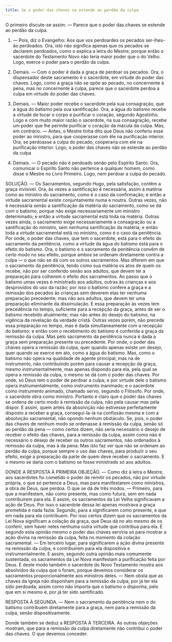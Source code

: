 ```yaml
---
title: Se o poder das chaves se estende ao perdão da culpa
---
```


O primeiro discute-se assim. — Parece que o poder das chaves se estende ao perdão da culpa.  

1. — Pois, diz o Evangelho: Aos que vos perdoardes os pecados ser-lhes-ão perdoados. Ora, isto não significa apenas que os pecados se declarem perdoados, como o explica a letra do Mestre; porque então o sacerdote do Testamento Novo não teria maior poder que o do Velho. Logo, exerce o poder para o perdão da culpa.  

2. Demais. — Com o poder é dada a graça de perdoar os pecados. Ora, o dispensador deste sacramento é o sacerdote, em virtude do poder das chaves. Logo, como a graça não se opõe ao pecado, no concernente à pena, mas no concernente à culpa, parece que o sacerdote perdoa a culpa em virtude do poder das chaves.  

3. Demais. — Maior poder recebe o sacerdote pela sua consagração, que a água do batismo pela sua santificação. Ora, a água do batismo recebe a virtude de tocar o corpo e purificar o coração, segundo Agostinho. Logo e com muito maior razão o sacerdote, na sua consagração, recebe um poder que lhe permite purificar o coração da mácula da culpa.  Mas, em contrário. — Antes, o Mestre tinha dito que Deus não conferiu esse poder ao ministro, para que cooperasse com êle na purificação interior. Ora, se perdoasse a culpa do pecado, cooperaria com ele na purificação interior. Logo, o poder das chaves não se estende ao perdão da culpa  

2. Demais. — O pecado não é perdoado senão pelo Espírito Santo. Ora, comunicar o Espírito Santo não pertence a qualquer homem, como disse o Mestre no Livro Primeiro. Logo, nem perdoar a culpa do pecado.  

SOLUÇÃO. — Os Sacramentos, segundo Hugo, pela satisfação, contêm a graça invisível. Ora, às vezes a santificação é necessária, assim à matéria como ao ministro do sacramento, como é o caso da confirmação; e então a virtude sacramental existe conjuntamente numa e noutra. Outras vezes, não é necessária senão a santificação da matéria do sacramento, como se dá com o batismo, porque não exige necessariamente um ministro determinado; e então a virtude sacramental está toda na matéria. Outras vezes ainda, o sacramento exige necessariamente a consagração ou a santificação do ministro, sem nenhuma santificação da matéria; e então toda a virtude sacramental está no ministro, como é o caso da penitência. Por onde, o poder das chaves, que tem o sacerdote, está para o efeito do sacramento da penitência, como a virtude da água do batismo está para o efeito do batismo. Ora, o batismo e o sacramento da penitência convêm de certo modo no seu efeito, porque ambos se ordenam diretamente contra a culpa — o que não se dá com os outros sacramentos. Mas diferem em que o sacramento da penitência, tendo como sua matéria os atos de quem os recebe, não por ser conferido senão aos adultos, que devem ter a preparação para colherem o efeito dos sacramentos. Ao passo que o batismo umas vezes é ministrado aos adultos, outras às crianças e aos desprovidos do uso da razão; por isso o batismo confere a graça e a remissão dos pecados às crianças sem deverem elas ter nenhuma preparação precedente; mas não aos adultos, que devem ter uma preparação eliminante da dissimulação. E essa preparação às vezes tem precedência no tempo, suficiente para a recepção da graça, antes de ser o batismo recebido atualmente; mas não antes do desejo do batismo, na vigência da revelação da verdade cristã. Outras vezes porém, não precede essa preparação no tempo, mas é dada simultaneamente com a recepção do batismo; e então com o recebimento do batismo é conferida a graça da remissão da culpa. Mas pelo sacramento da penitência nunca é dada a graça sem preparação presente ou precedente. Por onde, o poder das chaves opera a remissão da culpa, quer quando apenas existe um desejo, quer quando se exerce em ato, como a água do batismo.  Mas, como o batismo não opera na qualidade de agente principal, mas na de instrumento, não contribuindo porém para causar a recepção da graça, mesmo instrumentalmente, mas apenas dispondo para ela, pela qual se opera a remissão da culpa, o mesmo se dá com o poder das chaves. Por onde, só Deus tem o poder de perdoar a culpa; e por virtude dele o batismo opera instrumentalmente, como instrumento inanimado; e o sacerdote como instrumento animado, chamado servo, segundo o Filósofo. Por onde, o sacerdote obra como ministro.  Portanto é claro que o poder das chaves se ordena de certo modo à remissão da culpa, não pela causar mas pela dispor. E assim, quem antes da absolvição não estivesse perfeitamente disposto a receber a graça, consegui-la-ia na confissão mesma e com a absolvição sacramental, não opondo nenhum obstáculo. Se, pois, o poder das chaves de nenhum modo se ordenasse à remissão da culpa, senão só ao perdão da pena — como certos dizem, não seria necessário o desejo de receber o efeito das chaves, para a remissão da culpa, assim como não é necessário o desejo de receber os outros sacramentos, não ordenados à remissão da culpa, mas à da pena. Mas isto faz ver que não se ordenam ao perdão da culpa, porque sempre o uso das chaves, para produzir o seu efeito, exige a preparação da parte de quem deve receber o sacramento. E o mesmo se daria com o batismo se fosse ministrado só aos adultos.  

DONDE A RESPOSTA À PRIMEIRA OBJEÇÃO. — Como diz à letra o Mestre, aos sacerdotes foi cometido o poder de remitir os pecados, não por virtude própria, o que só pertence a Deus, mas para manifestarem como ministros, a obra de Deus, que perdoa. O que se dá de três modos. — Primeiro, para que a manifestem, não como presente, mas como futura, sem em nada contribuírem para ela. E assim, os sacramentos da Lei Velha significavam a ação de Deus. Por isso o sacerdote dessa lei apenas mostrava a graça prometida e nada fazia. Segundo, para a significarem como presente, e que em nada para ela contribuem. Por isso certos dizem que os sacramentos da Lei Nova significam a colação da graça, que Deus dá no ato mesmo de os conferir, sem haver neles nenhuma outra virtude que contribua para ela. E segundo esta opinião mesmo o poder das chaves serviria só para mostrar a ação divina na remissão da culpa, feita no momento da colação sacramental. — Em  terceiro lugar, para significarem a ação divina presente na remissão da culpa, e contribuírem para ela dispositiva e instrumentalmente. E assim, segundo outra opinião mais comumente sustentada, os sacramentos da Lei Nova manifestam a purificação feita por Deus. E deste modo também o sacerdote do Novo Testamento mostra aos absolvidos da culpa que o foram, porque devemos considerar os sacramentos proporcionalmente aos ministros deles. — Nem obsta que as chaves da Igreja não disponham para a remissão da culpa, por já ter ela sido perdoada; assim como não importa que o batismo o disponha, pelo que em si mesmo é, por já ter sido santificado.  

RESPOSTA À SEGUNDA. — Nem o sacramento da penitência nem o do batismo contribuem diretamente para a graça, nem para a remissão da culpa, senão dispositivamente.  

Donde também se deduz a RESPOSTA À TERCEIRA. As outras objeções mostram, que para a remissão da culpa diretamente não contribui o poder das chaves. O que devemos conceder.